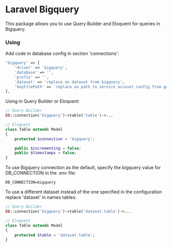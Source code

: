 Laravel Bigquery
=========

This package allows you to use Query Builder and Eloquent for queries in Bigquery.


### Using

Add code in database config in section 'connections':

```php
'bigquery' => [
    'driver' => 'bigquery',
    'database' => '',
    'prefix' => '',
    'dataset' => 'replace on dataset from bigquery',
    'keyFilePath' => 'replace on path to service account config from google cloud',
],
```

Using in Query Builder or Eloquent:

```php
// Query Builder
DB::connection('bigquery')->table('table')->...

// Eloquent
class Table extends Model
{
    protected $connection = 'bigquery';

    public $incrementing = false;
    public $timestamps = false;
}
```


To use Bigquery connection as the default, specify the bigquery value for DB_CONNECTION in the .env file:

```dotenv
DB_CONNECTION=bigquery
```

To use a different dataset instead of the one specified in the configuration  replace 'dataset' in names tables:

```php
// Query Builder
DB::connection('bigquery')->table('dataset.table')->...

// Eloquent
class Table extends Model
{
    protected $table = 'dataset.table';
}
```
